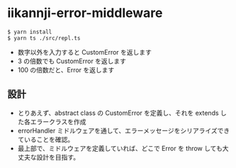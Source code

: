 # iikannji-error-middleware

```
$ yarn install
$ yarn ts ./src/repl.ts
```

- 数字以外を入力すると CustomError を返します
- 3 の倍数でも CustomError を返します
- 100 の倍数だと、Error を返します

## 設計

- とりあえず、abstract class の CustomError を定義し、それを extends した各エラークラスを作成
- errorHandler ミドルウェアを通して、エラーメッセージをシリアライズできていることを確認。
- 最上部で、ミドルウェアを定義していれば、どこで Error を throw しても大丈夫な設計を目指す。
